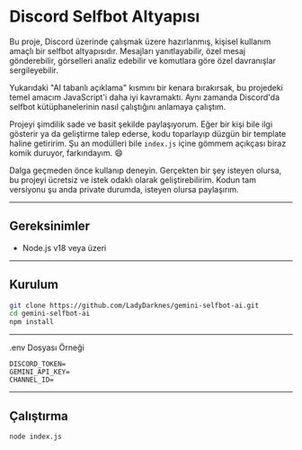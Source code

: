 # Discord Selfbot Altyapısı

Bu proje, Discord üzerinde çalışmak üzere hazırlanmış, kişisel kullanım amaçlı bir selfbot altyapısıdır. Mesajları yanıtlayabilir, özel mesaj gönderebilir, görselleri analiz edebilir ve komutlara göre özel davranışlar sergileyebilir.

Yukarıdaki "AI tabanlı açıklama" kısmını bir kenara bırakırsak, bu projedeki temel amacım JavaScript'i daha iyi kavramaktı. Aynı zamanda Discord'da selfbot kütüphanelerinin nasıl çalıştığını anlamaya çalıştım.

Projeyi şimdilik sade ve basit şekilde paylaşıyorum. Eğer bir kişi bile ilgi gösterir ya da geliştirme talep ederse, kodu toparlayıp düzgün bir template haline getiririm. Şu an modülleri bile `index.js` içine gömmem açıkçası biraz komik duruyor, farkındayım. 😄

Dalga geçmeden önce kullanıp deneyin. Gerçekten bir şey isteyen olursa, bu projeyi ücretsiz ve istek odaklı olarak geliştirebilirim. Kodun tam versiyonu şu anda private durumda, isteyen olursa paylaşırım.

---

## Gereksinimler

- Node.js v18 veya üzeri

---

## Kurulum

```bash
git clone https://github.com/LadyDarknes/gemini-selfbot-ai.git
cd gemini-selfbot-ai
npm install
```
---

.env Dosyası Örneği
```.env
DISCORD_TOKEN=
GEMINI_API_KEY=
CHANNEL_ID=
```
---

## Çalıştırma
```bash
node index.js
```

